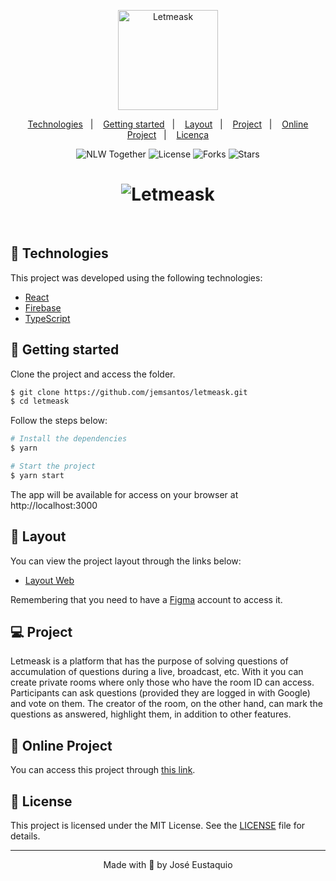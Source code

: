 <p align="center">
  <img alt="Letmeask" src="https://github.com/guilhermecapitao/letmeask/raw/master/.github/logo.svg" width="160px">
</p>

<!-- p align="center">
  [![Languages](https://img.shields.io/github/languages/count/jemsantos/letmeask?color=%23835AFD&style=flat-square)](#)
  [![Stars](https://img.shields.io/github/stars/jemsantos/letmeask?color=835AFD&style=flat-square)](https://github.com/jemsantos/letmeask/stargazers)
</p -->

<p align="center">
  <a href="#-technologies">Technologies</a>&nbsp;&nbsp;&nbsp;|&nbsp;&nbsp;&nbsp;
  <a href="#-getting-started">Getting started</a>&nbsp;&nbsp;&nbsp;|&nbsp;&nbsp;&nbsp;
  <a href="#-layout">Layout</a>&nbsp;&nbsp;&nbsp;|&nbsp;&nbsp;&nbsp;
  <a href="#-project">Project</a>&nbsp;&nbsp;&nbsp;|&nbsp;&nbsp;&nbsp;
  <a href="#-online-project">Online Project</a>&nbsp;&nbsp;&nbsp;|&nbsp;&nbsp;&nbsp;
  <a href="#-License">Licença</a>
</p>

<p align="center">
  <img src="https://img.shields.io/static/v1?label=NLW&message=Together&color=8257E5&labelColor=000000" alt="NLW Together" />

  <img  src="https://img.shields.io/static/v1?label=license&message=MIT&color=5965E0&labelColor=121214" alt="License">

  <img src="https://img.shields.io/github/forks/jemsantos/letmeask?label=forks&message=MIT&color=5965E0&labelColor=121214" alt="Forks">     

  <img src="https://img.shields.io/github/stars/jemsantos/letmeask?label=stars&message=MIT&color=5965E0&labelColor=121214" alt="Stars">
</p>

<h1 align="center">
    <img alt="Letmeask" title="Letmeask" src="https://github.com/guilhermecapitao/letmeask/raw/master/.github/cover.svg" />
</h1>
<!-- p align="center">
  <img alt="letmeask" src="https://github.com/carolferreiradev/letmeask/blob/master/img/bg-project.png" width="100%">
</!-->

<br>

## 🧪 Technologies

This project was developed using the following technologies:

- [React](https://reactjs.org)
- [Firebase](https://firebase.google.com/)
- [TypeScript](https://www.typescriptlang.org/)

## 🚀 Getting started

Clone the project and access the folder.

```bash
$ git clone https://github.com/jemsantos/letmeask.git
$ cd letmeask
```

Follow the steps below:
```bash
# Install the dependencies
$ yarn

# Start the project
$ yarn start
```
The app will be available for access on your browser at http://localhost:3000

## 🔖 Layout

You can view the project layout through the links below:

- [Layout Web](https://www.figma.com/file/u0BQK8rCf2KgzcukdRRCWh/Letmeask/duplicate) 

Remembering that you need to have a [Figma](http://figma.com/) account to access it.

## 💻 Project

Letmeask is a platform that has the purpose of solving questions of accumulation of questions during a live, broadcast, etc. With it you can create private rooms where only those who have the room ID can access. Participants can ask questions (provided they are logged in with Google) and vote on them. The creator of the room, on the other hand, can mark the questions as answered, highlight them, in addition to other features.

## 🔎 Online Project

You can access this project through [this link](https://letmeask-ecdf3.web.app/). 

## 📝 License

This project is licensed under the MIT License. See the [LICENSE](LICENSE.md) file for details.


---

<p align="center">Made with 💜 by José Eustaquio</p>
